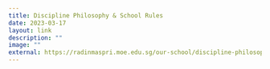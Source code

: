 ```yaml
---
title: Discipline Philosophy & School Rules
date: 2023-03-17
layout: link
description: ""
image: ""
external: https://radinmaspri.moe.edu.sg/our-school/discipline-philosophy-n-school-rules/
---
```

